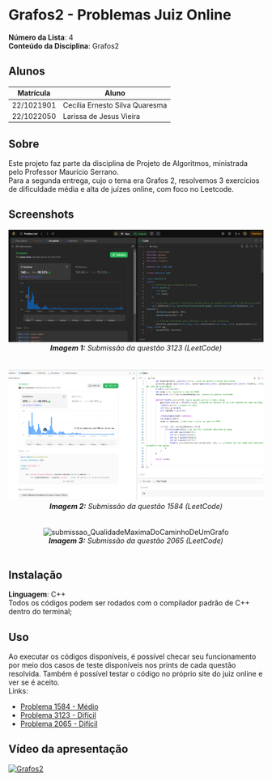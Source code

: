 # Grafos2 - Problemas Juiz Online

**Número da Lista**: 4<br>
**Conteúdo da Disciplina**: Grafos2<br>

## Alunos
|Matrícula | Aluno |
| -- | -- |
| 22/1021901  |  Cecília Ernesto Silva Quaresma |
| 22/1022050  |  Larissa de Jesus Vieira |

## Sobre 
Este projeto faz parte da disciplina de Projeto de Algoritmos, ministrada pelo Professor Maurício Serrano.<br>Para a segunda entrega, cujo o tema era Grafos 2, resolvemos 3 exercícios de dificuldade média e alta de juízes online, com foco no Leetcode.

## Screenshots
<center><img src="https://github.com/projeto-de-algoritmos-2024/Grafos2_ProblemasJuizOnline/blob/master/Achar%20arestas%20dos%20menores%20caminhos/resultado.png?raw=true" alt="submissao_AcharArestasDosMenoresCaminhos" width="800"/></center>
<center><i><b>Imagem 1:</b> Submissão da questão 3123 (LeetCode)</i></center>
<br></br>
<center><img src="https://github.com/projeto-de-algoritmos-2024/Grafos2_ProblemasJuizOnline/blob/master/Arvore%20geradora%20minima/Resultado.png?raw=true" alt="submissao_ArvoreGeradoraMinima" width="800"/></center>
<center><i><b>Imagem 2:</b> Submissão da questão 1584 (LeetCode)</i></center>
<br></br>
<center><img src="https://github.com/projeto-de-algoritmos-2024/Grafos2_ProblemasJuizOnline/blob/master/Qualidade%20m%C3%A1xima%20do%20caminho%20de%20um%20grafo/resultado.png?raw=true" alt="submissao_QualidadeMaximaDoCaminhoDeUmGrafo" width="800"/></center>
<center><i><b>Imagem 3:</b> Submissão da questão 2065 (LeetCode)</i></center><br>

## Instalação 
**Linguagem**: C++<br>
Todos os códigos podem ser rodados com o compilador padrão de C++ dentro do terminal;


## Uso 
Ao executar os códigos disponíveis, é possível checar seu funcionamento por meio dos casos de teste disponíveis nos prints de cada questão resolvida. Também é possível testar o código no próprio site do juiz online e ver se é aceito.<br>Links:
* [Problema 1584 - Médio](https://leetcode.com/problems/min-cost-to-connect-all-points/description/)
* [Problema 3123 - Difícil](https://leetcode.com/problems/find-edges-in-shortest-paths/description/)
* [Problema 2065 - Difícil](https://leetcode.com/problems/maximum-path-quality-of-a-graph/description/)

## Vídeo da apresentação 
[![Grafos2](https://img.youtube.com/vi/wjJHFJNGH7k/0.jpg)](https://www.youtube.com/watch?v=wjJHFJNGH7k)


